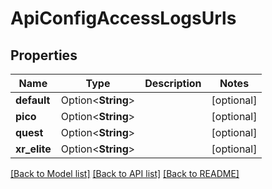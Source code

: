# ApiConfigAccessLogsUrls

## Properties

Name | Type | Description | Notes
------------ | ------------- | ------------- | -------------
**default** | Option<**String**> |  | [optional]
**pico** | Option<**String**> |  | [optional]
**quest** | Option<**String**> |  | [optional]
**xr_elite** | Option<**String**> |  | [optional]

[[Back to Model list]](../README.md#documentation-for-models) [[Back to API list]](../README.md#documentation-for-api-endpoints) [[Back to README]](../README.md)


